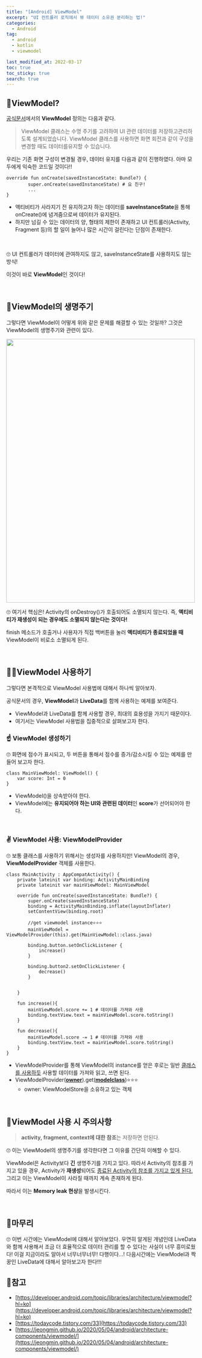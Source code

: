 ```yaml
---
title: "[Android] ViewModel"
excerpt: "UI 컨트롤러 로직에서 뷰 데이터 소유권 분리하는 법!"
categories:
  - Android
tag:
  - android 
  - kotlin
  - viewmodel

last_modified_at: 2022-03-17
toc: true
toc_sticky: true
search: true
---
```


## 👩ViewModel?
[공식문서](https://developer.android.com/topic/libraries/architecture/viewmodel?hl=ko)에서의 **ViewModel** 정의는 다음과 같다. 


> ViewModel 클래스는 수명 주기를 고려하여 UI 관련 데이터를 저장하고관리하도록 설계되었습니다.
ViewModel 클래스를 사용하면 화면 회전과 같이 구성을 변경할 때도 데이터를유지할 수 있습니다.


우리는 기존 화면 구성이 변경될 경우, 데이터 유지를 다음과 같이 진행하였다.
아마 모두에게 익숙한 코드일 것이다!!

  ```
  override fun onCreate(savedInstanceState: Bundle?) {
          super.onCreate(savedInstanceState) # 요 친구!
          ...
  }
  ```

* 액티비티가 사라지기 전 유지하고자 하는 데이터를 **saveInstanceState**을 통해 onCreate()에 념겨줌으로써 데이터가 유지된다.
* 하지만 넘길 수 있는 데이터의 양, 형태의 제한이 존재하고 UI 컨트롤러(Activity, Fragment 등)의 할 일이 늘어나 많은 시간이 걸린다는 단점이 존재한다.

<br>

🙄 UI 컨트롤러가 데이터에 관여하지도 않고, saveInstanceState를 사용하지도 않는 방식! 

이것이 바로 **ViewModel**인 것이다!

<br>

## 👩ViewModel의 생명주기
 
그렇다면 ViewModel이 어떻게 위와 같은 문제를 해결할 수 있는 것일까?
그것은 ViewModel의 생명주기와 관련이 있다.

<img src = "https://ifh.cc/g/7aCvXl.png" width = 500 height = 700>

🙄 여기서 핵심은! Activity의 onDestroy()가 호출되어도 소멸되지 않는다.
즉, **액티비티가 재생성이 되는 경우에도 소멸되지 않는다는 것이다!**

finish 메소드가 호출거나 사용자가 직접 백버튼을 눌러 **액티비티가 종료되었을 때** ViewModel이 비로소 소멸되게 된다.

<br>

## 🙋‍♀️ViewModel 사용하기

그렇다면 본격적으로 ViewModel 사용법에 대해서 하나씩 알아보자.

공식문서의 경우, **ViewModel**과 **LiveData**를 함께 사용하는 예제를 보여준다.
  * ViewModel과 LiveData를 함께 사용할 경우, 최대의 효용성을 가지기 때문이다.
  * 여기서는 ViewModel 사용법을 집중적으로 살펴보고자 한다.

### ☝ ViewModel 생성하기

🙄 화면에 점수가 표시되고, 두 버튼을 통해서 점수를 증가/감소시킬 수 있는 예제를 만들어 보고자 한다.

```
class MainViewModel: ViewModel() {
    var score: Int = 0
}
```
* ViewModel()을 상속받아야 한다.
* ViewModel에는 **유지되어야 하는 UI와 관련된 데이터**인 **score**가 선어되어야 한다.

<br>

### ✌ ViewModel 사용: ViewModelProvider
🙄 보통 클래스를 사용하기 위해서는 생성자를 사용하지만! ViewModel의 경우, **ViewModelProvider** 객체를 사용한다.

```
class MainActivity : AppCompatActivity() {
    private lateinit var binding: ActivityMainBinding
    private lateinit var mainViewModel: MainViewModel

    override fun onCreate(savedInstanceState: Bundle?) {
        super.onCreate(savedInstanceState)
        binding = ActivityMainBinding.inflate(layoutInflater)
        setContentView(binding.root)

        //get viewmodel instance⭐⭐⭐
        mainViewModel = ViewModelProvider(this).get(MainViewModel::class.java)

        binding.button.setOnClickListener {
            increase()
        }

        binding.button2.setOnClickListener {
            decrease()
        }


    }

    fun increase(){
        mainViewModel.score += 1 # 데이터를 가져와 사용
        binding.textView.text = mainViewModel.score.toString()
    }

    fun decrease(){
        mainViewModel.score -= 1 # 데이터를 가져와 사용
        binding.textView.text = mainViewModel.score.toString()
    }
}
```

* ViewModelProvider를 통해 ViewModel의 instance를 얻은 후로는 일반 <u>클래스를 사용하듯</u> 사용할 데이터를 가져와 읽고, 쓰면 된다.
* ViewModelProvider(**<u>owner</u>**).get(**<u>modelclass</u>**)⭐⭐⭐
  * owner: ViewModelStore을 소유하고 있는 객체

<br>

## 👩ViewModel 사용 시 주의사항
> **activity, fragment, context에 대한 참조**는 저장하면 안된다.

🙄 이는 ViewModel의 생명주기를 생각한다면 그 이유를 간단히 이해할 수 있다.

ViewModel은 Activity보다 **긴** 생명주기를 가지고 있다. 따라서 Activity의 참조를 가지고 있을 경우, Activity가 **재생성**되어도 <u>종료된 Activity의 참조를 가지고 있게 된다.</u> 그리고 이는 ViewModel이 사라질 때까지 계속 존재하게 된다. 

따라서 이는 **Memory leak 현상**을 발생시킨다.

<br>

## 👩마무리

🙄 이번 시간에는 ViewModel에 대해서 알아보았다. 우연히 알게된 개념인데
LiveData와 함께 사용해서 조금 더 효율적으로 데이터 관리를 할 수 있다는 사실이 너무 흥미로웠다! 이걸 지금이라도 알아서 너무너무너무! 다행이다...! 다음시간에는 ViewModel과 짝꿍인 LiveData에 대해서 알아보고자 한다!!!

## 📃참고
* [https://developer.android.com/topic/libraries/architecture/viewmodel?hl=ko](https://developer.android.com/topic/libraries/architecture/viewmodel?hl=ko)
* [https://todaycode.tistory.com/33](https://todaycode.tistory.com/33)
* [https://jeongmin.github.io/2020/05/04/android/architecture-components/viewmodel/](https://jeongmin.github.io/2020/05/04/android/architecture-components/viewmodel/)
